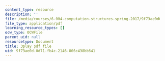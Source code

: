 ```yaml
---
content_type: resource
description: ''
file: /media/courses/6-004-computation-structures-spring-2017/9f73ae0d0d71fb4c2146806c438bb641_2IQxigpPMns.pdf
file_type: application/pdf
learning_resource_types: []
ocw_type: OCWFile
parent_uid: null
resourcetype: Document
title: 3play pdf file
uid: 9f73ae0d-0d71-fb4c-2146-806c438bb641
---
```

